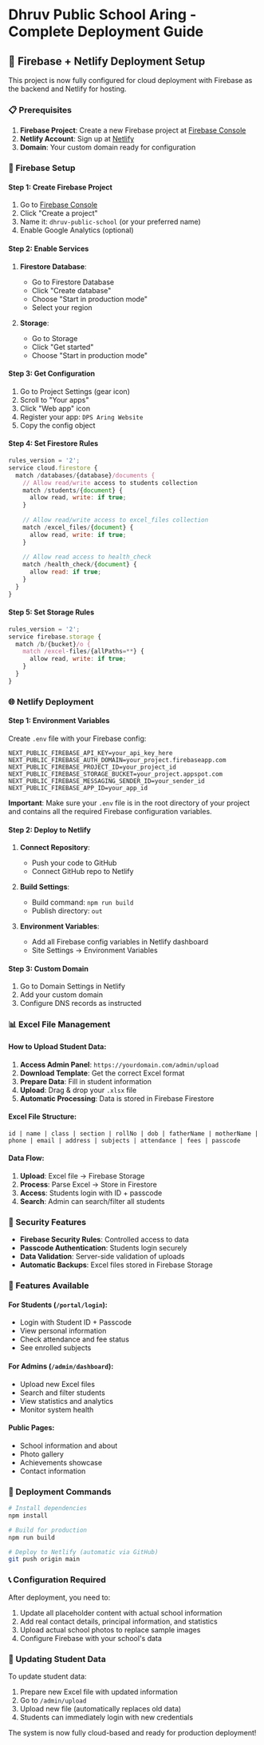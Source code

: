 # Dhruv Public School Aring - Complete Deployment Guide

## 🚀 Firebase + Netlify Deployment Setup

This project is now fully configured for cloud deployment with Firebase as the backend and Netlify for hosting.

### 📋 Prerequisites

1. **Firebase Project**: Create a new Firebase project at [Firebase Console](https://console.firebase.google.com)
2. **Netlify Account**: Sign up at [Netlify](https://netlify.com)
3. **Domain**: Your custom domain ready for configuration

### 🔧 Firebase Setup

#### Step 1: Create Firebase Project
1. Go to [Firebase Console](https://console.firebase.google.com)
2. Click "Create a project"
3. Name it: `dhruv-public-school` (or your preferred name)
4. Enable Google Analytics (optional)

#### Step 2: Enable Services
1. **Firestore Database**:
   - Go to Firestore Database
   - Click "Create database"
   - Choose "Start in production mode"
   - Select your region

2. **Storage**:
   - Go to Storage
   - Click "Get started"
   - Choose "Start in production mode"

#### Step 3: Get Configuration
1. Go to Project Settings (gear icon)
2. Scroll to "Your apps"
3. Click "Web app" icon
4. Register your app: `DPS Aring Website`
5. Copy the config object

#### Step 4: Set Firestore Rules
```javascript
rules_version = '2';
service cloud.firestore {
  match /databases/{database}/documents {
    // Allow read/write access to students collection
    match /students/{document} {
      allow read, write: if true;
    }
    
    // Allow read/write access to excel_files collection
    match /excel_files/{document} {
      allow read, write: if true;
    }
    
    // Allow read access to health_check
    match /health_check/{document} {
      allow read: if true;
    }
  }
}
```

#### Step 5: Set Storage Rules
```javascript
rules_version = '2';
service firebase.storage {
  match /b/{bucket}/o {
    match /excel-files/{allPaths=**} {
      allow read, write: if true;
    }
  }
}
```

### 🌐 Netlify Deployment

#### Step 1: Environment Variables
Create `.env` file with your Firebase config:
```env
NEXT_PUBLIC_FIREBASE_API_KEY=your_api_key_here
NEXT_PUBLIC_FIREBASE_AUTH_DOMAIN=your_project.firebaseapp.com
NEXT_PUBLIC_FIREBASE_PROJECT_ID=your_project_id
NEXT_PUBLIC_FIREBASE_STORAGE_BUCKET=your_project.appspot.com
NEXT_PUBLIC_FIREBASE_MESSAGING_SENDER_ID=your_sender_id
NEXT_PUBLIC_FIREBASE_APP_ID=your_app_id
```

**Important**: Make sure your `.env` file is in the root directory of your project and contains all the required Firebase configuration variables.

#### Step 2: Deploy to Netlify
1. **Connect Repository**:
   - Push your code to GitHub
   - Connect GitHub repo to Netlify

2. **Build Settings**:
   - Build command: `npm run build`
   - Publish directory: `out`

3. **Environment Variables**:
   - Add all Firebase config variables in Netlify dashboard
   - Site Settings → Environment Variables

#### Step 3: Custom Domain
1. Go to Domain Settings in Netlify
2. Add your custom domain
3. Configure DNS records as instructed

### 📊 Excel File Management

#### How to Upload Student Data:
1. **Access Admin Panel**: `https://yourdomain.com/admin/upload`
2. **Download Template**: Get the correct Excel format
3. **Prepare Data**: Fill in student information
4. **Upload**: Drag & drop your `.xlsx` file
5. **Automatic Processing**: Data is stored in Firebase Firestore

#### Excel File Structure:
```
id | name | class | section | rollNo | dob | fatherName | motherName | phone | email | address | subjects | attendance | fees | passcode
```

#### Data Flow:
1. **Upload**: Excel file → Firebase Storage
2. **Process**: Parse Excel → Store in Firestore
3. **Access**: Students login with ID + passcode
4. **Search**: Admin can search/filter all students

### 🔐 Security Features

- **Firebase Security Rules**: Controlled access to data
- **Passcode Authentication**: Students login securely
- **Data Validation**: Server-side validation of uploads
- **Automatic Backups**: Excel files stored in Firebase Storage

### 📱 Features Available

#### For Students (`/portal/login`):
- Login with Student ID + Passcode
- View personal information
- Check attendance and fee status
- See enrolled subjects

#### For Admins (`/admin/dashboard`):
- Upload new Excel files
- Search and filter students
- View statistics and analytics
- Monitor system health

#### Public Pages:
- School information and about
- Photo gallery
- Achievements showcase
- Contact information

### 🚀 Deployment Commands

```bash
# Install dependencies
npm install

# Build for production
npm run build

# Deploy to Netlify (automatic via GitHub)
git push origin main
```

### 📞 Configuration Required

After deployment, you need to:
1. Update all placeholder content with actual school information
2. Add real contact details, principal information, and statistics
3. Upload actual school photos to replace sample images
4. Configure Firebase with your school's data

### 🔄 Updating Student Data

To update student data:
1. Prepare new Excel file with updated information
2. Go to `/admin/upload`
3. Upload new file (automatically replaces old data)
4. Students can immediately login with new credentials

The system is now fully cloud-based and ready for production deployment!